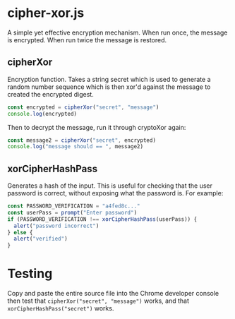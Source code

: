 # cipher-xor.js

A simple yet effective encryption mechanism. When run once, the message is encrypted.
When run twice the message is restored.

## cipherXor

Encryption function. Takes a string secret which is used to generate a random number sequence which is then xor'd against
the message to created the encrypted digest.

```js
const encrypted = cipherXor("secret", "message")
console.log(encrypted)
```

Then to decrypt the message, run it through cryptoXor again:

```js
const message2 = cipherXor("secret", encrypted)
console.log("message should == ", message2)
```

## xorCipherHashPass

Generates a hash of the input. This is useful for checking that the user password is correct, without exposing what the password is. For example:

```js
const PASSWORD_VERIFICATION = "a4fed8c..."
const userPass = prompt("Enter password")
if (PASSWORD_VERIFICATION !== xorCipherHashPass(userPass)) {
  alert("password incorrect")
} else {
  alert("verified")
}

```

# Testing

Copy and paste the entire source file into the Chrome developer console then test that `cipherXor("secret", "message")` works, and that `xorCipherHashPass("secret")` works.
